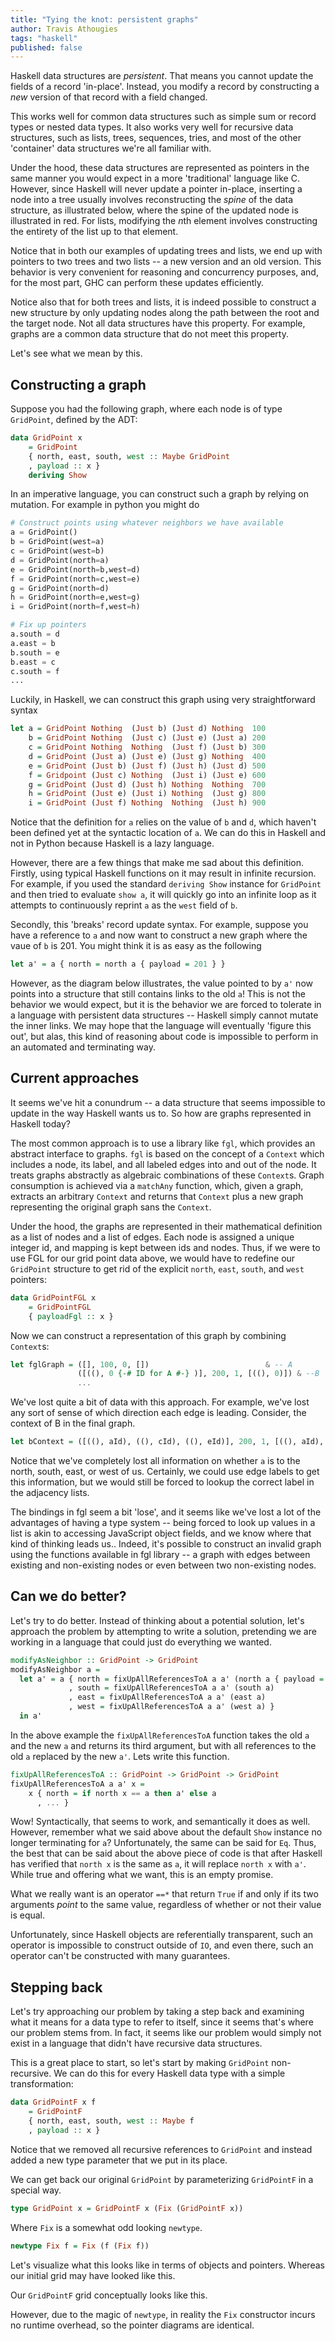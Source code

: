 ```yaml
---
title: "Tying the knot: persistent graphs"
author: Travis Athougies
tags: "haskell"
published: false
---
```


Haskell data structures are *persistent*. That means you cannot update the
fields of a record 'in-place'. Instead, you modify a record by constructing a
*new* version of that record with a field changed.

This works well for common data structures such as simple sum or record types or
nested data types. It also works very well for recursive data structures, such
as lists, trees, sequences, tries, and most of the other 'container' data
structures we're all familiar with.

Under the hood, these data structures are represented as pointers in the same
manner you would expect in a more 'traditional' language like C. However, since
Haskell will never update a pointer in-place, inserting a node into a tree
usually involves reconstructing the *spine* of the data structure, as
illustrated below, where the spine of the updated node is illustrated in
red. For lists, modifying the *n*th element involves constructing the entirety
of the list up to that element.

Notice that in both our examples of updating trees and lists, we end up with
pointers to two trees and two lists -- a new version and an old version. This
behavior is very convenient for reasoning and concurrency purposes, and, for the
most part, GHC can perform these updates efficiently.

Notice also that for both trees and lists, it is indeed possible to construct a
new structure by only updating nodes along the path between the root and the
target node. Not all data structures have this property. For example, graphs are
a common data structure that do not meet this property.

Let's see what we mean by this.

## Constructing a graph

Suppose you had the following graph, where each node is of type `GridPoint`,
defined by the ADT:

```haskell
data GridPoint x
    = GridPoint
    { north, east, south, west :: Maybe GridPoint
    , payload :: x }
    deriving Show
```

In an imperative language, you can construct such a graph by relying on
mutation. For example in python you might do

```python
# Construct points using whatever neighbors we have available
a = GridPoint()
b = GridPoint(west=a)
c = GridPoint(west=b)
d = GridPoint(north=a)
e = GridPoint(north=b,west=d)
f = GridPoint(north=c,west=e)
g = GridPoint(north=d)
h = GridPoint(north=e,west=g)
i = GridPoint(north=f,west=h)

# Fix up pointers
a.south = d
a.east = b
b.south = e
b.east = c
c.south = f
...
```

Luckily, in Haskell, we can construct this graph using very straightforward
syntax

```haskell
let a = GridPoint Nothing  (Just b) (Just d) Nothing  100
    b = GridPoint Nothing  (Just c) (Just e) (Just a) 200
    c = GridPoint Nothing  Nothing  (Just f) (Just b) 300
    d = GridPoint (Just a) (Just e) (Just g) Nothing  400
    e = GridPoint (Just b) (Just f) (Just h) (Just d) 500
    f = Gridpoint (Just c) Nothing  (Just i) (Just e) 600
    g = GridPoint (Just d) (Just h) Nothing  Nothing  700
    h = GridPoint (Just e) (Just i) Nothing  (Just g) 800
    i = GridPoint (Just f) Nothing  Nothing  (Just h) 900
```

Notice that the definition for `a` relies on the value of `b` and `d`, which
haven't been defined yet at the syntactic location of `a`. We can do this in
Haskell and not in Python because Haskell is a lazy language.

However, there are a few things that make me sad about this definition. Firstly,
using typical Haskell functions on it may result in infinite recursion. For
example, if you used the standard `deriving Show` instance for `GridPoint` and
then tried to evaluate `show a`, it will quickly go into an infinite loop as it
attempts to continuously reprint `a` as the `west` field of `b`.

Secondly, this 'breaks' record update syntax. For example, suppose you have a
reference to `a` and now want to construct a new graph where the vaue of `b`
is 201. You might think it is as easy as the following

```haskell
let a' = a { north = north a { payload = 201 } }
```

However, as the diagram below illustrates, the value pointed to by `a'` now
points into a structure that still contains links to the old `a`! This is not
the behavior we would expect, but it is the behavior we are forced to tolerate
in a language with persistent data structures -- Haskell simply cannot mutate
the inner links. We may hope that the language will eventually 'figure this
out', but alas, this kind of reasoning about code is impossible to perform in an
automated and terminating way.


## Current approaches

It seems we've hit a conundrum -- a data structure that seems impossible to
update in the way Haskell wants us to. So how are graphs represented in Haskell
today?

The most common approach is to use a library like `fgl`, which provides an
abstract interface to graphs. `fgl` is based on the concept of a `Context` which
includes a node, its label, and all labeled edges into and out of the node. It
treats graphs abstractly as algebraic combinations of these `Context`s. Graph
consumption is achieved via a `matchAny` function, which, given a graph,
extracts an arbitrary `Context` and returns that `Context` plus a new graph
representing the original graph sans the `Context`.

Under the hood, the graphs are represented in their mathematical definition as a
list of nodes and a list of edges. Each node is assigned a unique integer id,
and mapping is kept between ids and nodes. Thus, if we were to use FGL for our
grid point data above, we would have to redefine our `GridPoint` structure to
get rid of the explicit `north`, `east`, `south`, and `west` pointers:


```haskell
data GridPointFGL x
    = GridPointFGL
    { payloadFgl :: x }
```

Now we can construct a representation of this graph by combining `Context`s:

```haskell
let fglGraph = ([], 100, 0, [])                          & -- A
               ([((), 0 {-# ID for A #-} )], 200, 1, [((), 0)]) & --B
               ...
```

We've lost quite a bit of data with this approach. For example, we've lost any
sort of sense of which direction each edge is leading. Consider, the context of
B in the final graph.

```haskell
let bContext = ([((), aId), ((), cId), ((), eId)], 200, 1, [((), aId), ((), cId), ((), eId)])
```

Notice that we've completely lost all information on whether `a` is to the
north, south, east, or west of us. Certainly, we could use edge labels to get
this information, but we would still be forced to lookup the correct label in
the adjacency lists.

The bindings in fgl seem a bit 'lose', and it seems like we've lost a lot of the
advantages of having a type system -- being forced to look up values in a list
is akin to accessing JavaScript object fields, and we know where that kind of
thinking leads us.. Indeed, it's possible to construct an invalid graph using
the functions available in fgl library -- a graph with edges between existing
and non-existing nodes or even between two non-existing nodes.

## Can we do better?

Let's try to do better. Instead of thinking about a potential solution, let's
approach the problem by attempting to write a solution, pretending we are
working in a language that could just do everything we wanted.

```haskell
modifyAsNeighbor :: GridPoint -> GridPoint
modifyAsNeighbor a =
  let a' = a { north = fixUpAllReferencesToA a a' (north a { payload = 201 })
             , south = fixUpAllReferencesToA a a' (south a)
             , east = fixUpAllReferencesToA a a' (east a)
             , west = fixUpAllReferencesToA a a' (west a) }
  in a'
```

In the above example the `fixUpAllReferencesToA` function takes the old `a` and
the new `a` and returns its third argument, but with all references to the old
`a` replaced by the new `a'`. Lets write this function.

```haskell
fixUpAllReferencesToA :: GridPoint -> GridPoint -> GridPoint
fixUpAllReferencesToA a a' x =
    x { north = if north x == a then a' else a
      , ... }
```

Wow! Syntactically, that seems to work, and semantically it does as
well. However, remember what we said above about the default `Show` instance no
longer terminating for `a`? Unfortunately, the same can be said for `Eq`. Thus,
the best that can be said about the above piece of code is that after Haskell
has verified that `north x` is the same as `a`, it will replace `north x` with
`a'`. While true and offering what we want, this is an empty promise.

What we really want is an operator `==*` that return `True` if and only if its
two arguments *point* to the same value, regardless of whether or not their
value is equal.

Unfortunately, since Haskell objects are referentially transparent, such an
operator is impossible to construct outside of `IO`, and even there, such an
operator can't be constructed with many guarantees.

## Stepping back

Let's try approaching our problem by taking a step back and examining what it
means for a data type to refer to itself, since it seems that's where our
problem stems from. In fact, it seems like our problem would simply not exist in
a language that didn't have recursive data structures.

This is a great place to start, so let's start by making `GridPoint`
non-recursive. We can do this for every Haskell data type with a simple
transformation:

```haskell
data GridPointF x f
    = GridPointF
    { north, east, south, west :: Maybe f
    , payload :: x }
```

Notice that we removed all recursive references to `GridPoint` and instead added
a new type parameter that we put in its place.

We can get back our original `GridPoint` by parameterizing `GridPointF` in a
special way.

```haskell
type GridPoint x = GridPointF x (Fix (GridPointF x))
```

Where `Fix` is a somewhat odd looking `newtype`.

```haskell
newtype Fix f = Fix (f (Fix f))
```

Let's visualize what this looks like in terms of objects and pointers. Whereas
our initial grid may have looked like this.

Our `GridPointF` grid conceptually looks like this.

However, due to the magic of `newtype`, in reality the `Fix` constructor incurs
no runtime overhead, so the pointer diagrams are identical.


